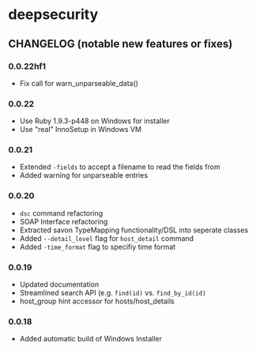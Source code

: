 # deepsecurity

## CHANGELOG (notable new features or fixes)


### 0.0.22hf1

* Fix call for warn_unparseable_data()

### 0.0.22

* Use Ruby 1.9.3-p448 on Windows for installer
* Use "real" InnoSetup in Windows VM

### 0.0.21

* Extended `-fields` to accept a filename to read the fields from
* Added warning for unparseable entries

### 0.0.20

* `dsc` command refactoring
* SOAP Interface refactoring
* Extracted savon TypeMapping functionality/DSL into seperate classes
* Added `--detail_level` flag for `host_detail` command
* Added `-time_format` flag to specifiy time format


### 0.0.19

* Updated documentation
* Streamlined search API (e.g. `find(id)` vs. `find_by_id(id)`
* host_group hint accessor for hosts/host_details


### 0.0.18

* Added automatic build of Windows Installer